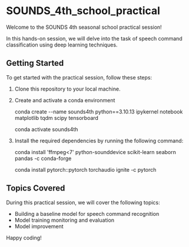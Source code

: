 # SOUNDS_4th_school_practical

Welcome to the SOUNDS 4th seasonal school practical session!

In this hands-on session, we will delve into the task of speech command classification using deep learning techniques.

## Getting Started

To get started with the practical session, follow these steps:

1. Clone this repository to your local machine.
2. Create and activate a conda environment

    conda create --name sounds4th python==3.10.13 ipykernel notebook matplotlib tqdm scipy tensorboard

    conda activate sounds4th

2. Install the required dependencies by running the following command:
    
    conda install 'ffmpeg<7' python-sounddevice scikit-learn seaborn pandas -c conda-forge

    conda install pytorch::pytorch torchaudio ignite -c pytorch

## Topics Covered

During this practical session, we will cover the following topics:

- Building a baseline model for speech command recognition
- Model training monitoring and evaluation
- Model improvement


Happy coding!